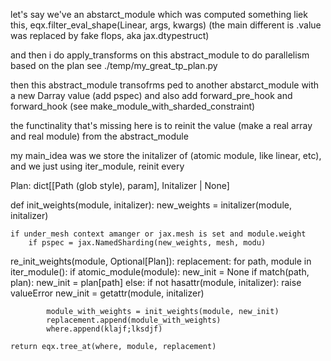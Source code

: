 let's say we've an abstarct_module which was computed something liek this, eqx.filter_eval_shape(Linear, args, kwargs)
(the main different is .value was replaced by fake flops, aka jax.dtypestruct)


and then i do apply_transforms on this abstract_module to do parallelism based on the plan see ./temp/my_great_tp_plan.py

then this abstract_module transofrms ped to another abstarct_module with a new Darray value (add pspec) and also add forward_pre_hook and forward_hook (see make_module_with_sharded_constraint)


the functinality that's missing here is to reinit the value (make a real array and real module) from the abstract_module


my main_idea was we store the initalizer of (atomic module, like linear, etc), and we just using iter_module, reinit every



Plan: dict[[Path (glob style), param], Initalizer | None]


def init_weights(module, initalizer):
    new_weights = initalizer(module, initalizer)

    if under_mesh context amanger or jax.mesh is set and module.weight
        if pspec = jax.NamedSharding(new_weights, mesh, modu) 


re_init_weights(module, Optional[Plan]):
    replacement:
    for path, module in iter_module():
        if atomic_module(module):
            new_init = None
            if match(path, plan):
                new_init = plan[path]
            else:
                if not hasattr(module, initalizer):
                    raise valueError
                new_init = getattr(module, initalizer) 

            module_with_weights = init_weights(module, new_init) 
            replacement.append(module_with_weights)
            where.append(klajf;lksdjf)

    return eqx.tree_at(where, module, replacement)


